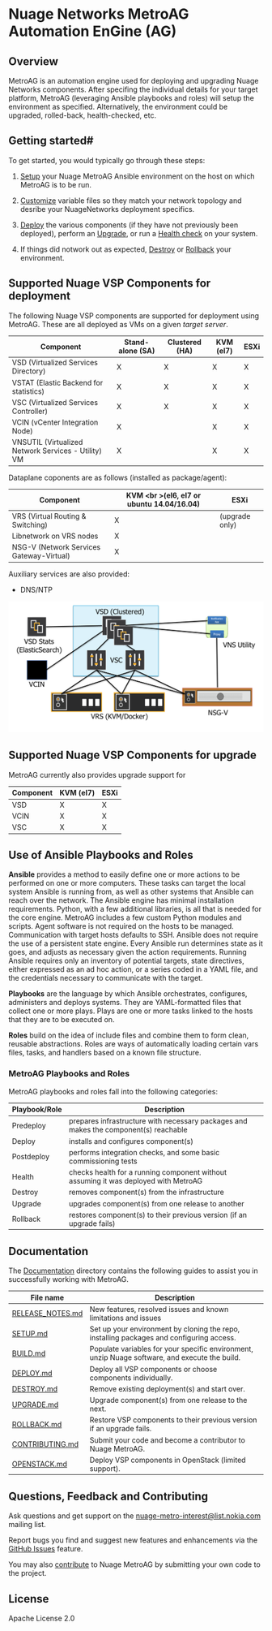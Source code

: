 # Nuage Networks MetroAG Automation EnGine (AG)
## Overview
MetroAG is an automation engine used for deploying and upgrading Nuage Networks components. 
After specifing the individual details for your target platform, MetroAG (leveraging Ansible playbooks and roles) will setup the environment as specified. Alternatively, the environment could be upgraded, rolled-back, health-checked, etc.

## Getting started#

To get started, you would typically go through these steps:

1. [Setup](Documentation/SETUP.md) your Nuage MetroAG Ansible environment on the host on which MetroAG is to be run.

2. [Customize](Documentation/BUILD.md) variable files so they match your network topology and desribe your NuageNetworks deployment specifics.

3. [Deploy](Documentation/DEPLOY.md) the various components (if they have not previously been deployed), perform an [Upgrade](Documentation/UPGRADE.md), or run a [Health check](Documentation/HEALTH.md) on your system.

4. If things did notwork out as expected, [Destroy](Documentation/DESTROY.md) or [Rollback](Documentation/ROLLBACK.md) your environment.

## Supported Nuage VSP Components for deployment
The following Nuage VSP components are supported for deployment using MetroAG. These are all deployed as VMs on a given _target server_.


Component | Stand-alone (SA) | Clustered (HA) | KVM (el7) | ESXi 
------- | ---------------- | -------------- | --- | --- 
VSD (Virtualized Services Directory) | X | X | X | X
VSTAT (Elastic Backend for statistics)  | X | X | X | X
VSC (Virtualized Services Controller) | X | X | X | X
VCIN (vCenter Integration Node) | X |  | X | X
VNSUTIL (Virtualized Network Services - Utility) VM | X |  | X | X

Dataplane coponents are as follows (installed as package/agent):

Component |  KVM <br \>(el6, el7 or ubuntu 14.04/16.04) | ESXi
--------- | ---- | -------
VRS (Virtual Routing & Switching) | X | (upgrade only)
Libnetwork on VRS nodes  | X | 
NSG-V (Network Services Gateway-Virtual) |  X |

Auxiliary services are also provided:
* DNS/NTP

![topology](topology.png)

## Supported Nuage VSP Components for upgrade

MetroAG currently also provides upgrade support for

Component | KVM (el7) | ESXi
------- | --- | --- 
VSD | X | X
VCIN | X | X
VSC |X | X

## Use of Ansible Playbooks and Roles  
**Ansible** provides a method to easily define one or more actions to be performed on one or more computers. These tasks can target the local system Ansible is running from, as well as other systems that Ansible can reach over the network. The Ansible engine has minimal installation requirements. Python, with a few additional libraries, is all that is needed for the core engine. MetroAG includes a few custom Python modules and scripts. Agent software is not required on the hosts to be managed. Communication with target hosts defaults to SSH. Ansible does not require the use of a persistent state engine. Every Ansible run determines state as it goes, and adjusts as necessary given the action requirements. Running Ansible requires only an inventory of potential targets, state directives, either expressed as an ad hoc action, or a series coded in a YAML file, and the credentials necessary to communicate with the target.

**Playbooks** are the language by which Ansible orchestrates, configures, administers and deploys systems. They are YAML-formatted files that collect one or more plays. Plays are one or more tasks linked to the hosts that they are to be executed on. 

**Roles** build on the idea of include files and combine them to form clean, reusable abstractions. Roles are ways of automatically loading certain vars files, tasks, and handlers based on a known file structure.

### MetroAG Playbooks and Roles
MetroAG playbooks and roles fall into the following categories:   

Playbook/Role | Description |
------------- | ----------- |
Predeploy | prepares infrastructure with necessary packages and makes the component(s) reachable |
Deploy | installs and configures component(s) |
Postdeploy | performs integration checks, and some basic commissioning tests |
Health | checks health for a running component without assuming it was deployed with MetroAG |
Destroy | removes component(s) from the infrastructure |
Upgrade | upgrades component(s) from one release to another |
Rollback | restores component(s) to their previous version (if an upgrade fails) |

## Documentation
The [Documentation](Documentation/) directory contains the following guides to assist you in successfully working with MetroAG.

File name | Description
--------- | --------
[RELEASE_NOTES.md](Documentation/RELEASE_NOTES.md) | New features, resolved issues and known limitations and issues
[SETUP.md](Documentation/SETUP.md) | Set up your environment by cloning the repo, installing packages and configuring access.
[BUILD.md](Documentation/BUILD.md) | Populate variables for your specific environment, unzip Nuage software, and execute the build.
[DEPLOY.md](Documentation/DEPLOY.md) | Deploy all VSP components or choose components individually.
[DESTROY.md](Documentation/DESTROY.md) | Remove existing deployment(s) and start over.
[UPGRADE.md](Documentation/UPGRADE.md) | Upgrade component(s) from one release to the next.
[ROLLBACK.md](Documentation/ROLLBACK.md) | Restore VSP components to their previous version if an upgrade fails.
[CONTRIBUTING.md](Documentation/CONTRIBUTING.md) | Submit your code and become a contributor to Nuage MetroAG.
[OPENSTACK.md](Documentation/OPENSTACK.md) | Deploy VSP components in OpenStack (limited support).


## Questions, Feedback and Contributing
Ask questions and get support on the [nuage-metro-interest@list.nokia.com](mailto:nuage-metro-interest@list.nokia.com "send email to nuage-metro project") mailing list.   

Report bugs you find and suggest new features and enhancements via the [GitHub Issues](https://github.com/nuagenetworks/nuage-metro/issues "nuage-metro issues") feature.
 
You may also [contribute](Documentation/CONTRIBUTING.md) to Nuage MetroAG by submitting your own code to the project.
 
## License
Apache License 2.0
